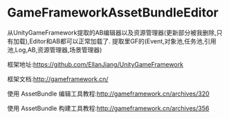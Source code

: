 # GameFrameworkAssetBundleEditor
从UnityGameFramework提取的AB编辑器以及资源管理器(更新部分被我删除,只有加载),Editor和AB都可以正常加载了.
提取里GF的(Event,对象池,任务池,引用池,Log,AB,资源管理器,场景管理器)

框架地址:https://github.com/EllanJiang/UnityGameFramework

框架文档:http://gameframework.cn/

使用 AssetBundle 编辑工具教程:http://gameframework.cn/archives/320

使用 AssetBundle 构建工具教程:http://gameframework.cn/archives/356
